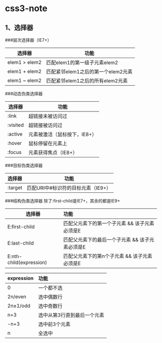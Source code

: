 # css3-note

## 1、选择器

###层次选择器（IE7+）

| 选择器 | 功能 |
| --------   | ----- | 
| elem1 > elem2 | 匹配elem1的第一级子元素elem2 |
| elem1 + elem2 | 匹配紧邻elem1之后的第一个elem2元素 |
| elem1 ~ elem2 | 匹配紧邻elem1之后的所有elem2元素 |

###动态伪类选择器

| 选择器 | 功能 |
| --------   | ----- | 
| :link | 超链接未被访问过 |
| :visited | 超链接被访问过 |
| :active | 元素被激活（鼠标按下，IE8+） |
| :hover | 鼠标停留在元素上 |
| :focus | 元素获得焦点（IE8+）|

###目标伪类选择器

| 选择器 | 功能 |
| --------   | ----- | 
| :target | 匹配URI中#标识符的目标元素（IE9+） | 

###结构伪类选择器
除了:first-child是IE7+，其余的都是IE9+

| 选择器 | 功能 |
| --------   | :----- | 
| E:first-child | 匹配父元素下的第一个子元素 && 该子元素必须是E | 
| E:last-child | 匹配父元素下的最后一个子元素 && 该子元素必须是E | 
| E:nth-child(expression) | 匹配父元素下的第n个子元素 && 该子元素必须是E | 

| expression | 功能 |
| --------   | :----- | 
|0        | 一个都不选 |
|2n/even  |  选中偶数行|
|2n±1/odd |  选中奇数行|
|n+3      |  选中从第3行直到最后一个元素|
|-n+3     |  选中前3个元素|
|n		  |  全选中 |
